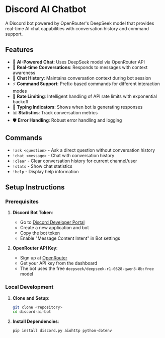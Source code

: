 # Discord AI Chatbot

A Discord bot powered by OpenRouter's DeepSeek model that provides real-time AI chat capabilities with conversation history and command support.

## Features

- 🤖 **AI-Powered Chat**: Uses DeepSeek model via OpenRouter API
- 💬 **Real-time Conversations**: Responds to messages with context awareness
- 📝 **Chat History**: Maintains conversation context during bot session
- ⚡ **Command Support**: Prefix-based commands for different interaction modes
- 🔄 **Rate Limiting**: Intelligent handling of API rate limits with exponential backoff
- 🎯 **Typing Indicators**: Shows when bot is generating responses
- 📊 **Statistics**: Track conversation metrics
- 🛡️ **Error Handling**: Robust error handling and logging

## Commands

- `!ask <question>` - Ask a direct question without conversation history
- `!chat <message>` - Chat with conversation history
- `!clear` - Clear conversation history for current channel/user
- `!stats` - Show chat statistics
- `!help` - Display help information

## Setup Instructions

### Prerequisites

1. **Discord Bot Token**:
   - Go to [Discord Developer Portal](https://discord.com/developers/applications)
   - Create a new application and bot
   - Copy the bot token
   - Enable "Message Content Intent" in Bot settings

2. **OpenRouter API Key**:
   - Sign up at [OpenRouter](https://openrouter.ai/)
   - Get your API key from the dashboard
   - The bot uses the free `deepseek/deepseek-r1-0528-qwen3-8b:free` model

### Local Development

1. **Clone and Setup**:
   ```bash
   git clone <repository>
   cd discord-ai-bot
   ```

2. **Install Dependencies**:
   ```bash
   pip install discord.py aiohttp python-dotenv
   